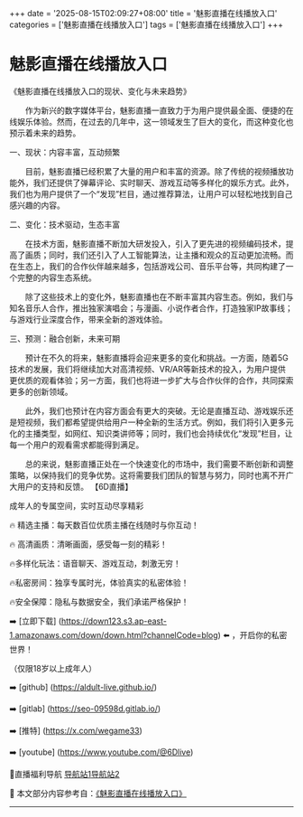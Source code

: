 +++
date = '2025-08-15T02:09:27+08:00'
title = '魅影直播在线播放入口'
categories = ['魅影直播在线播放入口']
tags = ['魅影直播在线播放入口']
+++

# 魅影直播在线播放入口

《魅影直播在线播放入口的现状、变化与未来趋势》

　　作为新兴的数字媒体平台，魅影直播一直致力于为用户提供最全面、便捷的在线娱乐体验。然而，在过去的几年中，这一领域发生了巨大的变化，而这种变化也预示着未来的趋势。

一、现状：内容丰富，互动频繁

　　目前，魅影直播已经积累了大量的用户和丰富的资源。除了传统的视频播放功能外，我们还提供了弹幕评论、实时聊天、游戏互动等多样化的娱乐方式。此外，我们也为用户提供了一个“发现”栏目，通过推荐算法，让用户可以轻松地找到自己感兴趣的内容。

二、变化：技术驱动，生态丰富

　　在技术方面，魅影直播不断加大研发投入，引入了更先进的视频编码技术，提高了画质；同时，我们还引入了人工智能算法，让主播和观众的互动更加流畅。而在生态上，我们的合作伙伴越来越多，包括游戏公司、音乐平台等，共同构建了一个完整的内容生态系统。

　　除了这些技术上的变化外，魅影直播也在不断丰富其内容生态。例如，我们与知名音乐人合作，推出独家演唱会；与漫画、小说作者合作，打造独家IP故事线；与游戏行业深度合作，带来全新的游戏体验。

三、预测：融合创新，未来可期

　　预计在不久的将来，魅影直播将会迎来更多的变化和挑战。一方面，随着5G技术的发展，我们将继续加大对高清视频、VR/AR等新技术的投入，为用户提供更优质的观看体验；另一方面，我们也将进一步扩大与合作伙伴的合作，共同探索更多的创新领域。

　　此外，我们也预计在内容方面会有更大的突破。无论是直播互动、游戏娱乐还是短视频，我们都希望提供给用户一种全新的生活方式。例如，我们将引入更多元化的主播类型，如网红、知识类讲师等；同时，我们也会持续优化“发现”栏目，让每一个用户的观看需求都能得到满足。

　　总的来说，魅影直播正处在一个快速变化的市场中，我们需要不断创新和调整策略，以保持我们的竞争优势。这将需要我们团队的智慧与努力，同时也离不开广大用户的支持和反馈。
【6D直播】

 成年人的专属空间，实时互动尽享精彩

🔥 精选主播：每天数百位优质主播在线随时与你互动！

🔥 高清画质：清晰画面，感受每一刻的精彩！

🔥多样化玩法：语音聊天、游戏互动，刺激无穷！

🔥私密房间：独享专属时光，体验真实的私密体验！

🔥安全保障：隐私与数据安全，我们承诺严格保护！

➡️ [立即下载] (https://down123.s3.ap-east-1.amazonaws.com/down/down.html?channelCode=blog) ⬅️ ，开启你的私密世界！

 （仅限18岁以上成年人）

➡️ [github] (https://aldult-live.github.io/)

➡️ [gitlab] (https://seo-09598d.gitlab.io/)

➡️ [推特] (https://x.com/wegame33)

➡️ [youtube] (https://www.youtube.com/@6Dlive)

🔞直播福利导航   [导航站1](https://webstack-86085a.gitlab.io/)[导航站2](https://onlygit123-2.github.io/)

📘 本文部分内容参考自：[《魅影直播在线播放入口》](https://webstack-hugo-6.pages.dev/)

---
